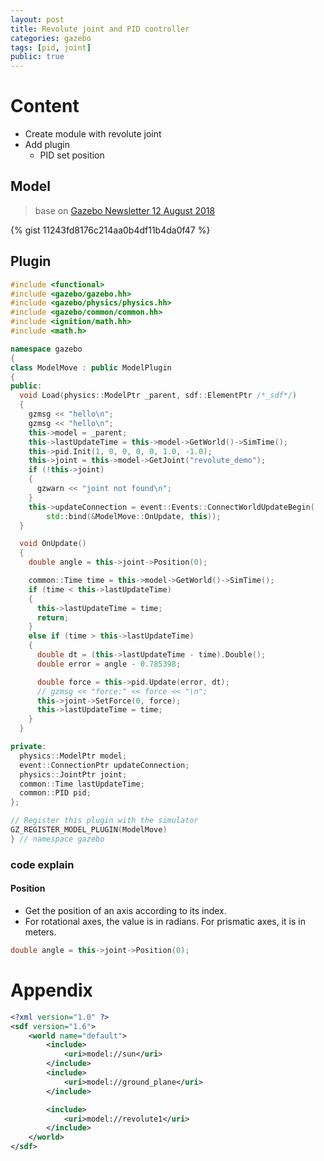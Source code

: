 ```yaml
---
layout: post
title: Revolute joint and PID controller
categories: gazebo
tags: [pid, joint]
public: true
---
```

# Content
- Create module with revolute joint
- Add plugin 
  - PID set position

## Model
> base on [Gazebo Newsletter 12 August 2018](http://gazebosim.org/blog)

{% gist 11243fd8176c214aa0b4df11b4da0f47 %}

## Plugin
```cpp
#include <functional>
#include <gazebo/gazebo.hh>
#include <gazebo/physics/physics.hh>
#include <gazebo/common/common.hh>
#include <ignition/math.hh>
#include <math.h>

namespace gazebo
{
class ModelMove : public ModelPlugin
{
public:
  void Load(physics::ModelPtr _parent, sdf::ElementPtr /*_sdf*/)
  {
    gzmsg << "hello\n";
    gzmsg << "hello\n";
    this->model = _parent;
    this->lastUpdateTime = this->model->GetWorld()->SimTime();
    this->pid.Init(1, 0, 0, 0, 0, 1.0, -1.0);
    this->joint = this->model->GetJoint("revolute_demo");
    if (!this->joint)
    {
      gzwarn << "joint not found\n";
    }
    this->updateConnection = event::Events::ConnectWorldUpdateBegin(
        std::bind(&ModelMove::OnUpdate, this));
  }

  void OnUpdate()
  {
    double angle = this->joint->Position(0);

    common::Time time = this->model->GetWorld()->SimTime();
    if (time < this->lastUpdateTime)
    {
      this->lastUpdateTime = time;
      return;
    }
    else if (time > this->lastUpdateTime)
    {
      double dt = (this->lastUpdateTime - time).Double();
      double error = angle - 0.785398;

      double force = this->pid.Update(error, dt);
      // gzmsg << "force:" << force << "\n";
      this->joint->SetForce(0, force);
      this->lastUpdateTime = time;
    }
  }

private:
  physics::ModelPtr model;
  event::ConnectionPtr updateConnection;
  physics::JointPtr joint;
  common::Time lastUpdateTime;
  common::PID pid;
};

// Register this plugin with the simulator
GZ_REGISTER_MODEL_PLUGIN(ModelMove)
} // namespace gazebo
```

### code  explain
#### Position
- Get the position of an axis according to its index.
- For rotational axes, the value is in radians. For prismatic axes, it is in meters.
  
```cpp
double angle = this->joint->Position(0);
```


# Appendix
```xml
<?xml version="1.0" ?>
<sdf version="1.6">
	<world name="default">
		<include>
			<uri>model://sun</uri>
		</include>
		<include>
			<uri>model://ground_plane</uri>
		</include>

		<include>
			<uri>model://revolute1</uri>
		</include>
	</world>
</sdf>
```
